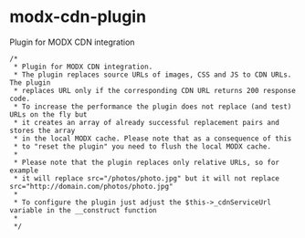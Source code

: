 # modx-cdn-plugin
Plugin for MODX CDN integration

    /*
     * Plugin for MODX CDN integration.
     * The plugin replaces source URLs of images, CSS and JS to CDN URLs. The plugin
     * replaces URL only if the corresponding CDN URL returns 200 response code.
     * To increase the performance the plugin does not replace (and test) URLs on the fly but
     * it creates an array of already successful replacement pairs and stores the array
     * in the local MODX cache. Please note that as a consequence of this  
     * to "reset the plugin" you need to flush the local MODX cache.
     * 
     * Please note that the plugin replaces only relative URLs, so for example
     * it will replace src="/photos/photo.jpg" but it will not replace src="http://domain.com/photos/photo.jpg"
     * 
     * To configure the plugin just adjust the $this->_cdnServiceUrl variable in the __construct function
     * 
     */
